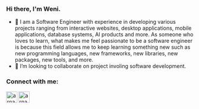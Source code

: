 ### Hi there, I'm Weni.

- 👀 I am a Software Engineer with experience in developing various projects ranging from interactive websites, desktop applications, mobile applications, database systems, AI products and more. As someone who loves to learn, what makes me feel passionate to be a software engineer is because this field allows me to keep learning something new such as new programming languages, new frameworks, new libraries, new packages, new tools, and more.
- 💞️ I’m looking to collaborate on project involing software development.

### Connect with me:

[<img align="left" alt="arnabdey0503 | LinkedIn" width="30px" src="https://cdn.jsdelivr.net/npm/simple-icons@v3/icons/linkedin.svg" />][linkedin]
[<img align="left" alt="arnabdey0503 | Instagram" width="30px" src="https://cdn.jsdelivr.net/npm/simple-icons@v3/icons/instagram.svg" />][instagram]

[linkedin]: https://www.linkedin.com/in/weniariska
[instagram]: https://instagram.com/weniarisk_
<!---
weniariska/weniariska is a ✨ special ✨ repository because its `README.md` (this file) appears on your GitHub profile.
You can click the Preview link to take a look at your changes.
--->
